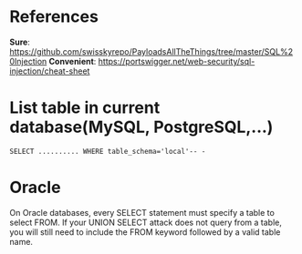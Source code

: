 # References
**Sure**: https://github.com/swisskyrepo/PayloadsAllTheThings/tree/master/SQL%20Injection
**Convenient**: https://portswigger.net/web-security/sql-injection/cheat-sheet

# List table in current database(MySQL, PostgreSQL,...)
```
SELECT .......... WHERE table_schema='local'-- -
```

# Oracle
On Oracle databases, every SELECT statement must specify a table to select FROM. If your UNION SELECT attack does not query from a table, you will still need to include the FROM keyword followed by a valid table name.
